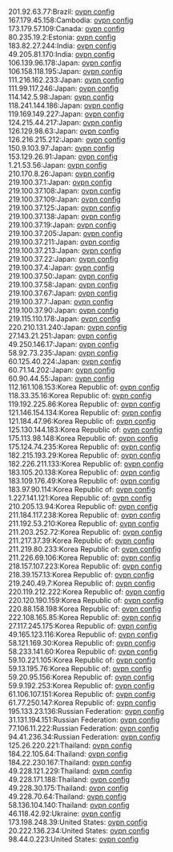 201.92.63.77:Brazil: [ovpn config](vpn/201_92_63_77.ovpn)  
167.179.45.158:Cambodia: [ovpn config](vpn/167_179_45_158.ovpn)  
173.179.57.109:Canada: [ovpn config](vpn/173_179_57_109.ovpn)  
80.235.19.2:Estonia: [ovpn config](vpn/80_235_19_2.ovpn)  
183.82.27.244:India: [ovpn config](vpn/183_82_27_244.ovpn)  
49.205.81.170:India: [ovpn config](vpn/49_205_81_170.ovpn)  
106.139.96.178:Japan: [ovpn config](vpn/106_139_96_178.ovpn)  
106.158.118.195:Japan: [ovpn config](vpn/106_158_118_195.ovpn)  
111.216.162.233:Japan: [ovpn config](vpn/111_216_162_233.ovpn)  
111.99.117.246:Japan: [ovpn config](vpn/111_99_117_246.ovpn)  
114.142.5.98:Japan: [ovpn config](vpn/114_142_5_98.ovpn)  
118.241.144.186:Japan: [ovpn config](vpn/118_241_144_186.ovpn)  
119.169.149.227:Japan: [ovpn config](vpn/119_169_149_227.ovpn)  
124.215.44.217:Japan: [ovpn config](vpn/124_215_44_217.ovpn)  
126.129.98.63:Japan: [ovpn config](vpn/126_129_98_63.ovpn)  
126.216.215.212:Japan: [ovpn config](vpn/126_216_215_212.ovpn)  
150.9.103.97:Japan: [ovpn config](vpn/150_9_103_97.ovpn)  
153.129.26.91:Japan: [ovpn config](vpn/153_129_26_91.ovpn)  
1.21.53.56:Japan: [ovpn config](vpn/1_21_53_56.ovpn)  
210.170.8.26:Japan: [ovpn config](vpn/210_170_8_26.ovpn)  
219.100.37.1:Japan: [ovpn config](vpn/219_100_37_1.ovpn)  
219.100.37.108:Japan: [ovpn config](vpn/219_100_37_108.ovpn)  
219.100.37.109:Japan: [ovpn config](vpn/219_100_37_109.ovpn)  
219.100.37.125:Japan: [ovpn config](vpn/219_100_37_125.ovpn)  
219.100.37.138:Japan: [ovpn config](vpn/219_100_37_138.ovpn)  
219.100.37.19:Japan: [ovpn config](vpn/219_100_37_19.ovpn)  
219.100.37.205:Japan: [ovpn config](vpn/219_100_37_205.ovpn)  
219.100.37.211:Japan: [ovpn config](vpn/219_100_37_211.ovpn)  
219.100.37.213:Japan: [ovpn config](vpn/219_100_37_213.ovpn)  
219.100.37.22:Japan: [ovpn config](vpn/219_100_37_22.ovpn)  
219.100.37.4:Japan: [ovpn config](vpn/219_100_37_4.ovpn)  
219.100.37.50:Japan: [ovpn config](vpn/219_100_37_50.ovpn)  
219.100.37.58:Japan: [ovpn config](vpn/219_100_37_58.ovpn)  
219.100.37.67:Japan: [ovpn config](vpn/219_100_37_67.ovpn)  
219.100.37.7:Japan: [ovpn config](vpn/219_100_37_7.ovpn)  
219.100.37.90:Japan: [ovpn config](vpn/219_100_37_90.ovpn)  
219.115.110.178:Japan: [ovpn config](vpn/219_115_110_178.ovpn)  
220.210.131.240:Japan: [ovpn config](vpn/220_210_131_240.ovpn)  
27.143.21.251:Japan: [ovpn config](vpn/27_143_21_251.ovpn)  
49.250.146.17:Japan: [ovpn config](vpn/49_250_146_17.ovpn)  
58.92.73.235:Japan: [ovpn config](vpn/58_92_73_235.ovpn)  
60.125.40.224:Japan: [ovpn config](vpn/60_125_40_224.ovpn)  
60.71.14.202:Japan: [ovpn config](vpn/60_71_14_202.ovpn)  
60.90.44.55:Japan: [ovpn config](vpn/60_90_44_55.ovpn)  
112.161.108.153:Korea Republic of: [ovpn config](vpn/112_161_108_153.ovpn)  
118.33.35.16:Korea Republic of: [ovpn config](vpn/118_33_35_16.ovpn)  
119.192.225.86:Korea Republic of: [ovpn config](vpn/119_192_225_86.ovpn)  
121.146.154.134:Korea Republic of: [ovpn config](vpn/121_146_154_134.ovpn)  
121.184.47.96:Korea Republic of: [ovpn config](vpn/121_184_47_96.ovpn)  
125.130.144.183:Korea Republic of: [ovpn config](vpn/125_130_144_183.ovpn)  
175.113.98.148:Korea Republic of: [ovpn config](vpn/175_113_98_148.ovpn)  
175.124.74.235:Korea Republic of: [ovpn config](vpn/175_124_74_235.ovpn)  
182.215.193.29:Korea Republic of: [ovpn config](vpn/182_215_193_29.ovpn)  
182.226.211.133:Korea Republic of: [ovpn config](vpn/182_226_211_133.ovpn)  
183.105.20.138:Korea Republic of: [ovpn config](vpn/183_105_20_138.ovpn)  
183.109.176.49:Korea Republic of: [ovpn config](vpn/183_109_176_49.ovpn)  
183.97.90.114:Korea Republic of: [ovpn config](vpn/183_97_90_114.ovpn)  
1.227.141.121:Korea Republic of: [ovpn config](vpn/1_227_141_121.ovpn)  
210.205.13.94:Korea Republic of: [ovpn config](vpn/210_205_13_94.ovpn)  
211.184.117.238:Korea Republic of: [ovpn config](vpn/211_184_117_238.ovpn)  
211.192.53.210:Korea Republic of: [ovpn config](vpn/211_192_53_210.ovpn)  
211.203.252.72:Korea Republic of: [ovpn config](vpn/211_203_252_72.ovpn)  
211.217.37.39:Korea Republic of: [ovpn config](vpn/211_217_37_39.ovpn)  
211.219.80.233:Korea Republic of: [ovpn config](vpn/211_219_80_233.ovpn)  
211.226.69.106:Korea Republic of: [ovpn config](vpn/211_226_69_106.ovpn)  
218.157.107.223:Korea Republic of: [ovpn config](vpn/218_157_107_223.ovpn)  
218.39.157.13:Korea Republic of: [ovpn config](vpn/218_39_157_13.ovpn)  
219.240.49.7:Korea Republic of: [ovpn config](vpn/219_240_49_7.ovpn)  
220.119.212.222:Korea Republic of: [ovpn config](vpn/220_119_212_222.ovpn)  
220.120.190.159:Korea Republic of: [ovpn config](vpn/220_120_190_159.ovpn)  
220.88.158.198:Korea Republic of: [ovpn config](vpn/220_88_158_198.ovpn)  
222.108.165.85:Korea Republic of: [ovpn config](vpn/222_108_165_85.ovpn)  
27.117.245.175:Korea Republic of: [ovpn config](vpn/27_117_245_175.ovpn)  
49.165.123.116:Korea Republic of: [ovpn config](vpn/49_165_123_116.ovpn)  
58.121.169.30:Korea Republic of: [ovpn config](vpn/58_121_169_30.ovpn)  
58.233.141.60:Korea Republic of: [ovpn config](vpn/58_233_141_60.ovpn)  
59.10.221.105:Korea Republic of: [ovpn config](vpn/59_10_221_105.ovpn)  
59.13.195.76:Korea Republic of: [ovpn config](vpn/59_13_195_76.ovpn)  
59.20.95.156:Korea Republic of: [ovpn config](vpn/59_20_95_156.ovpn)  
59.9.192.253:Korea Republic of: [ovpn config](vpn/59_9_192_253.ovpn)  
61.106.107.151:Korea Republic of: [ovpn config](vpn/61_106_107_151.ovpn)  
61.77.250.147:Korea Republic of: [ovpn config](vpn/61_77_250_147.ovpn)  
195.133.23.136:Russian Federation: [ovpn config](vpn/195_133_23_136.ovpn)  
31.131.194.151:Russian Federation: [ovpn config](vpn/31_131_194_151.ovpn)  
77.106.11.222:Russian Federation: [ovpn config](vpn/77_106_11_222.ovpn)  
94.41.236.34:Russian Federation: [ovpn config](vpn/94_41_236_34.ovpn)  
125.26.220.221:Thailand: [ovpn config](vpn/125_26_220_221.ovpn)  
184.22.105.64:Thailand: [ovpn config](vpn/184_22_105_64.ovpn)  
184.22.230.167:Thailand: [ovpn config](vpn/184_22_230_167.ovpn)  
49.228.121.229:Thailand: [ovpn config](vpn/49_228_121_229.ovpn)  
49.228.171.188:Thailand: [ovpn config](vpn/49_228_171_188.ovpn)  
49.228.30.175:Thailand: [ovpn config](vpn/49_228_30_175.ovpn)  
49.228.70.64:Thailand: [ovpn config](vpn/49_228_70_64.ovpn)  
58.136.104.140:Thailand: [ovpn config](vpn/58_136_104_140.ovpn)  
46.118.42.92:Ukraine: [ovpn config](vpn/46_118_42_92.ovpn)  
173.198.248.39:United States: [ovpn config](vpn/173_198_248_39.ovpn)  
20.222.136.234:United States: [ovpn config](vpn/20_222_136_234.ovpn)  
98.44.0.223:United States: [ovpn config](vpn/98_44_0_223.ovpn)  
